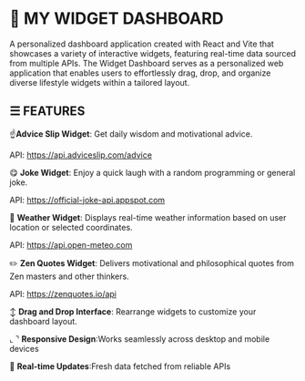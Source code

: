 # 📲 MY WIDGET DASHBOARD
A personalized dashboard application created with React and Vite that showcases a variety of interactive widgets, featuring real-time data sourced from multiple APIs. The Widget Dashboard serves as a personalized web application that enables users to effortlessly drag, drop, and organize diverse lifestyle widgets within a tailored layout.
## ☰ FEATURES
☝️**Advice Slip Widget**: Get daily wisdom and motivational advice.

API: https://api.adviceslip.com/advice

😋 **Joke Widget**: Enjoy a quick laugh with a random programming or general joke.

API: https://official-joke-api.appspot.com

🔅 **Weather Widget**: Displays real-time weather information based on user location or selected coordinates.

API: https://api.open-meteo.com

✏️ **Zen Quotes Widget**: Delivers motivational and philosophical quotes from Zen masters and other thinkers.

API: https://zenquotes.io/api

↕️ **Drag and Drop Interface**: Rearrange widgets to customize your dashboard layout.

⌞ ⌝ **Responsive Design**:Works seamlessly across desktop and mobile devices

🔄 **Real-time Updates**:Fresh data fetched from reliable APIs



